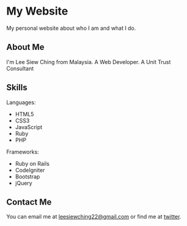 # My Website
My personal website about who I am and what I do.

## About Me
I'm Lee Siew Ching from Malaysia. A Web Developer. A Unit Trust Consultant

## Skills
Languages:
- HTML5
- CSS3
- JavaScript
- Ruby
- PHP

Frameworks:
- Ruby on Rails
- CodeIgniter
- Bootstrap
- jQuery

## Contact Me
You can email me at leesiewching22@gmail.com or find me at [twitter](https://twitter.com/leesiewching22).
